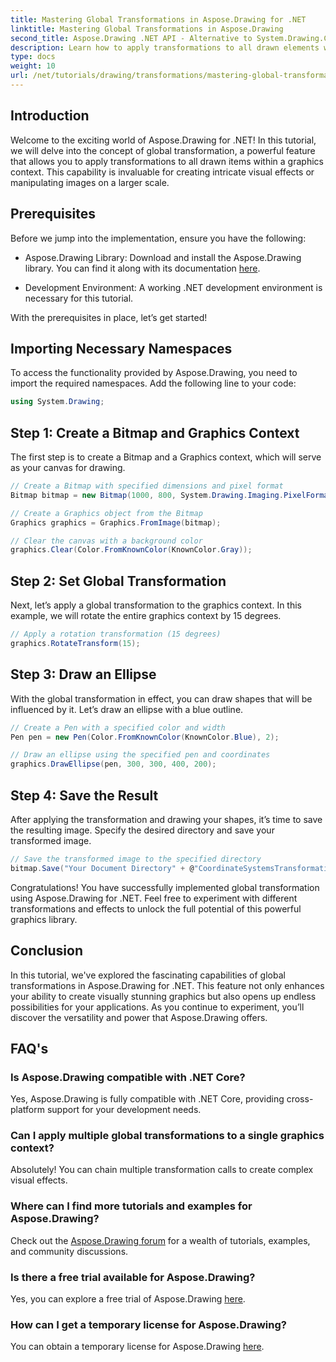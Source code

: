 ```yaml
---
title: Mastering Global Transformations in Aspose.Drawing for .NET
linktitle: Mastering Global Transformations in Aspose.Drawing
second_title: Aspose.Drawing .NET API - Alternative to System.Drawing.Common
description: Learn how to apply transformations to all drawn elements within a graphics context, enabling you to create captivating visual effects and efficiently manipulate images.
type: docs
weight: 10
url: /net/tutorials/drawing/transformations/mastering-global-transformations/
---
```

## Introduction

Welcome to the exciting world of Aspose.Drawing for .NET! In this tutorial, we will delve into the concept of global transformation, a powerful feature that allows you to apply transformations to all drawn items within a graphics context. This capability is invaluable for creating intricate visual effects or manipulating images on a larger scale.

## Prerequisites

Before we jump into the implementation, ensure you have the following:

- Aspose.Drawing Library: Download and install the Aspose.Drawing library. You can find it along with its documentation [here](https://reference.aspose.com/drawing/net/).
  
- Development Environment: A working .NET development environment is necessary for this tutorial.

With the prerequisites in place, let’s get started!

## Importing Necessary Namespaces

To access the functionality provided by Aspose.Drawing, you need to import the required namespaces. Add the following line to your code:

```csharp
using System.Drawing;
```

## Step 1: Create a Bitmap and Graphics Context

The first step is to create a Bitmap and a Graphics context, which will serve as your canvas for drawing.

```csharp
// Create a Bitmap with specified dimensions and pixel format
Bitmap bitmap = new Bitmap(1000, 800, System.Drawing.Imaging.PixelFormat.Format32bppPArgb);

// Create a Graphics object from the Bitmap
Graphics graphics = Graphics.FromImage(bitmap);

// Clear the canvas with a background color
graphics.Clear(Color.FromKnownColor(KnownColor.Gray));
```

## Step 2: Set Global Transformation

Next, let’s apply a global transformation to the graphics context. In this example, we will rotate the entire graphics context by 15 degrees.

```csharp
// Apply a rotation transformation (15 degrees)
graphics.RotateTransform(15);
```

## Step 3: Draw an Ellipse

With the global transformation in effect, you can draw shapes that will be influenced by it. Let’s draw an ellipse with a blue outline.

```csharp
// Create a Pen with a specified color and width
Pen pen = new Pen(Color.FromKnownColor(KnownColor.Blue), 2);

// Draw an ellipse using the specified pen and coordinates
graphics.DrawEllipse(pen, 300, 300, 400, 200);
```

## Step 4: Save the Result

After applying the transformation and drawing your shapes, it’s time to save the resulting image. Specify the desired directory and save your transformed image.

```csharp
// Save the transformed image to the specified directory
bitmap.Save("Your Document Directory" + @"CoordinateSystemsTransformations\GlobalTransformation_out.png");
```

Congratulations! You have successfully implemented global transformation using Aspose.Drawing for .NET. Feel free to experiment with different transformations and effects to unlock the full potential of this powerful graphics library.

## Conclusion

In this tutorial, we've explored the fascinating capabilities of global transformations in Aspose.Drawing for .NET. This feature not only enhances your ability to create visually stunning graphics but also opens up endless possibilities for your applications. As you continue to experiment, you’ll discover the versatility and power that Aspose.Drawing offers.

## FAQ's

### Is Aspose.Drawing compatible with .NET Core?

Yes, Aspose.Drawing is fully compatible with .NET Core, providing cross-platform support for your development needs.

### Can I apply multiple global transformations to a single graphics context?

Absolutely! You can chain multiple transformation calls to create complex visual effects.

### Where can I find more tutorials and examples for Aspose.Drawing?

Check out the [Aspose.Drawing forum](https://forum.aspose.com/c/diagram/17) for a wealth of tutorials, examples, and community discussions.

### Is there a free trial available for Aspose.Drawing?

Yes, you can explore a free trial of Aspose.Drawing [here](https://releases.aspose.com/).

### How can I get a temporary license for Aspose.Drawing?

You can obtain a temporary license for Aspose.Drawing [here](https://purchase.conholdate.com/temporary-license/).
